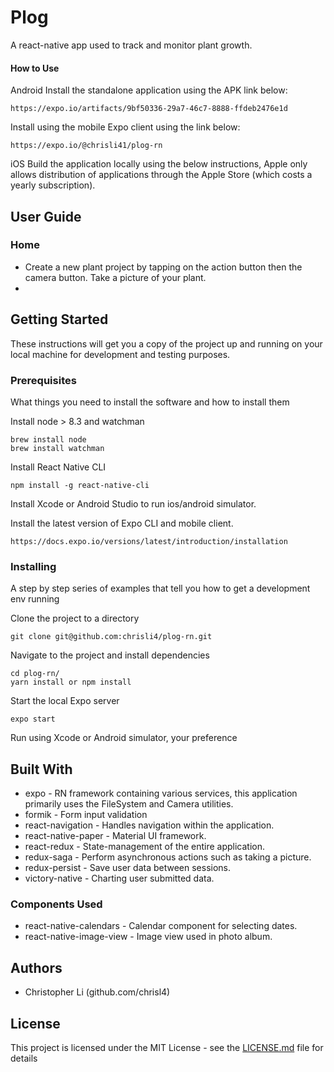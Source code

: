 # Plog
A react-native app used to track and monitor plant growth.

#### How to Use

Android
Install the standalone application using the APK link below:
```
https://expo.io/artifacts/9bf50336-29a7-46c7-8888-ffdeb2476e1d
```

Install using the mobile Expo client using the link below:
```
https://expo.io/@chrisli41/plog-rn
```

iOS
Build the application locally using the below instructions, Apple only allows distribution of applications through the Apple Store (which costs a yearly subscription).

## User Guide

### Home
* Create a new plant project by tapping on the action button then the camera button. Take a picture of your plant.
* 


## Getting Started

These instructions will get you a copy of the project up and running on your local machine for development and testing purposes.

### Prerequisites

What things you need to install the software and how to install them

Install node > 8.3 and watchman

```
brew install node
brew install watchman
```

Install React Native CLI
```
npm install -g react-native-cli
```

Install Xcode or Android Studio to run ios/android simulator.

Install the latest version of Expo CLI and mobile client.
```
https://docs.expo.io/versions/latest/introduction/installation
```

### Installing

A step by step series of examples that tell you how to get a development env running

Clone the project to a directory
```
git clone git@github.com:chrisli4/plog-rn.git
```

Navigate to the project and install dependencies
```
cd plog-rn/
yarn install or npm install
```

Start the local Expo server
```
expo start
```

Run using Xcode or Android simulator, your preference


## Built With

* expo - RN framework containing various services, this application primarily uses the FileSystem and Camera utilities.
* formik - Form input validation
* react-navigation - Handles navigation within the application.
* react-native-paper - Material UI framework.
* react-redux - State-management of the entire application.
* redux-saga - Perform asynchronous actions such as taking a picture.
* redux-persist - Save user data between sessions.
* victory-native - Charting user submitted data.

### Components Used

* react-native-calendars - Calendar component for selecting dates.
* react-native-image-view - Image view used in photo album.

## Authors

* Christopher Li (github.com/chrisl4)


## License

This project is licensed under the MIT License - see the [LICENSE.md](LICENSE.md) file for details


